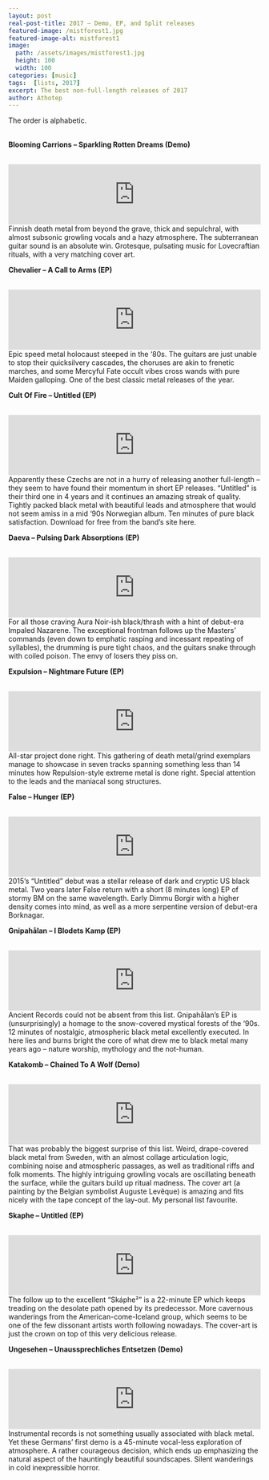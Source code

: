 ```yaml
---
layout: post
real-post-title: 2017 – Demo, EP, and Split releases
featured-image: /mistforest1.jpg
featured-image-alt: mistforest1
image:
  path: /assets/images/mistforest1.jpg
  height: 100
  width: 100
categories: [music]
tags:  [lists, 2017]
excerpt: The best non-full-length releases of 2017
author: Athotep
---
```


The order is alphabetic.  
<br>

**Blooming Carrions – Sparkling Rotten Dreams (Demo)**  
<br>
<iframe style="border: 0; width: 100%; height: 120px;" src="https://bandcamp.com/EmbeddedPlayer/album=2359820080/size=large/bgcol=ffffff/linkcol=0687f5/tracklist=false/artwork=small/transparent=true/" seamless><a href="http://ironboneheadproductions.bandcamp.com/album/blooming-carrions-sparkling-rotten-dreams">Blooming Carrions - Sparkling Rotten Dreams by Iron Bonehead Productions</a></iframe>  
<br>
Finnish death metal from beyond the grave, thick and sepulchral, with almost subsonic growling vocals and a hazy atmosphere. The subterranean guitar sound is an absolute win. Grotesque, pulsating music for Lovecraftian rituals, with a very matching cover art.  
<br>

**Chevalier – A Call to Arms (EP)**  
<br>
<iframe style="border: 0; width: 100%; height: 120px;" src="https://bandcamp.com/EmbeddedPlayer/album=910418723/size=large/bgcol=ffffff/linkcol=0687f5/tracklist=false/artwork=small/transparent=true/" seamless><a href="http://chevalier.bandcamp.com/album/a-call-to-arms">A Call to Arms by Chevalier</a></iframe>  
<br>
Epic speed metal holocaust steeped in the ‘80s. The guitars are just unable to stop their quicksilvery cascades, the choruses are akin to frenetic marches, and some Mercyful Fate occult vibes cross wands with pure Maiden galloping. One of the best classic metal releases of the year.  
<br>

**Cult Of Fire – Untitled (EP)**  
<br>
<iframe style="border: 0; width: 100%; height: 120px;" src="https://bandcamp.com/EmbeddedPlayer/album=89680534/size=large/bgcol=ffffff/linkcol=0687f5/tracklist=false/artwork=small/transparent=true/" seamless><a href="http://cultoffire.bandcamp.com/album/--2">- by Cult of Fire</a></iframe>  
<br>
Apparently these Czechs are not in a hurry of releasing another full-length – they seem to have found their momentum in short EP releases. “Untitled” is their third one in 4 years and it continues an amazing streak of quality. Tightly packed black metal with beautiful leads and atmosphere that would not seem amiss in a mid ‘90s Norwegian album. Ten minutes of pure black satisfaction. Download for free from the band’s site here.  
<br>

**Daeva – Pulsing Dark Absorptions (EP)**  
<br>
<iframe style="border: 0; width: 100%; height: 120px;" src="https://bandcamp.com/EmbeddedPlayer/album=3580904875/size=large/bgcol=ffffff/linkcol=0687f5/tracklist=false/artwork=small/transparent=true/" seamless><a href="http://listen.20buckspin.com/album/pulsing-dark-absorptions">Pulsing Dark Absorptions by Daeva</a></iframe>  
<br>
For all those craving Aura Noir-ish black/thrash with a hint of debut-era Impaled Nazarene. The exceptional frontman follows up the Masters’ commands (even down to emphatic rasping and incessant repeating of syllables), the drumming is pure tight chaos, and the guitars snake through with coiled poison. The envy of losers they piss on.  
<br>

**Expulsion – Nightmare Future (EP)**  
<br>
<iframe style="border: 0; width: 100%; height: 120px;" src="https://bandcamp.com/EmbeddedPlayer/album=2039113965/size=large/bgcol=ffffff/linkcol=0687f5/tracklist=false/artwork=small/transparent=true/" seamless><a href="http://expulsiongrind.bandcamp.com/album/nightmare-future">Nightmare Future by Expulsion</a></iframe>  
<br>
All-star project done right. This gathering of death metal/grind exemplars manage to showcase in seven tracks spanning something less than 14 minutes how Repulsion-style extreme metal is done right. Special attention to the leads and the maniacal song structures.  
<br>

**False – Hunger (EP)**  
<br>
<iframe style="border: 0; width: 100%; height: 120px;" src="https://bandcamp.com/EmbeddedPlayer/album=242467689/size=large/bgcol=ffffff/linkcol=0687f5/tracklist=false/artwork=small/transparent=true/" seamless><a href="http://gileadmedia.bandcamp.com/album/hunger">Hunger by False</a></iframe>  
<br>
2015’s “Untitled” debut was a stellar release of dark and cryptic US black metal. Two years later False return with a short (8 minutes long) EP of stormy BM on the same wavelength. Early Dimmu Borgir with a higher density comes into mind, as well as a more serpentine version of debut-era Borknagar.  
<br>

**Gnipahålan – I Blodets Kamp (EP)**  
<br>
<iframe style="border: 0; width: 100%; height: 120px;" src="https://bandcamp.com/EmbeddedPlayer/album=1939685234/size=large/bgcol=ffffff/linkcol=0687f5/tracklist=false/artwork=small/transparent=true/" seamless><a href="http://mysticismproductions.bandcamp.com/album/i-blodets-kamp">I Blodets Kamp... by Gnipahålan</a></iframe>  
<br>
Ancient Records could not be absent from this list. Gnipahålan’s EP is (unsurprisingly) a homage to the snow-covered mystical forests of the ‘90s. 12 minutes of nostalgic, atmospheric black metal excellently executed. In here lies and burns bright the core of what drew me to black metal many years ago – nature worship, mythology and the not-human.  
<br>

**Katakomb – Chained To A Wolf (Demo)**  
<br>
<iframe style="border: 0; width: 100%; height: 120px;" src="https://bandcamp.com/EmbeddedPlayer/album=1585109001/size=large/bgcol=ffffff/linkcol=0687f5/tracklist=false/artwork=small/transparent=true/" seamless><a href="http://ironboneheadproductions.bandcamp.com/album/katakomb-chained-to-a-wolf">Katakomb - Chained to a Wolf by Iron Bonehead Productions</a></iframe>  
<br>
That was probably the biggest surprise of this list. Weird, drape-covered black metal from Sweden, with an almost collage articulation logic, combining noise and atmospheric passages, as well as traditional riffs and folk moments. The highly intriguing growling vocals are oscillating beneath the surface, while the guitars build up ritual madness. The cover art (a painting by the Belgian symbolist Auguste Levêque) is amazing and fits nicely with the tape concept of the lay-out. My personal list favourite.  
<br>

**Skaphe – Untitled (EP)**  
<br>
<iframe style="border: 0; width: 100%; height: 120px;" src="https://bandcamp.com/EmbeddedPlayer/album=2384872852/size=large/bgcol=ffffff/linkcol=0687f5/tracklist=false/artwork=small/transparent=true/" seamless><a href="http://skaphe.bandcamp.com/album/untitled-3">Untitled by Skáphe</a></iframe>  
<br>
The follow up to the excellent “Skáphe²” is a 22-minute EP which keeps treading on the desolate path opened by its predecessor. More cavernous wanderings from the American-come-Iceland group, which seems to be one of the few dissonant artists worth following nowadays. The cover-art is just the crown on top of this very delicious release.  
<br>

**Ungesehen – Unaussprechliches Entsetzen (Demo)**  
<br>
<iframe style="border: 0; width: 100%; height: 120px;" src="https://bandcamp.com/EmbeddedPlayer/album=1485859080/size=large/bgcol=ffffff/linkcol=0687f5/tracklist=false/artwork=small/transparent=true/" seamless><a href="http://ungesehen.bandcamp.com/album/unaussprechliches-entsetzen">Unaussprechliches Entsetzen by Ungesehen</a></iframe>  
<br>
Instrumental records is not something usually associated with black metal. Yet these Germans’ first demo is a 45-minute vocal-less exploration of atmosphere. A rather courageous decision, which ends up emphasizing the natural aspect of the hauntingly beautiful soundscapes. Silent wanderings in cold inexpressible horror.